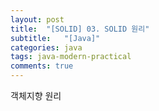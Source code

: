 ```yaml
---
layout: post
title:  "[SOLID] 03. SOLID 원리"
subtitle:   "[Java]"
categories: java
tags: java-modern-practical
comments: true
---
```


객체지향 원리